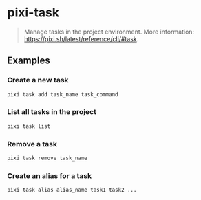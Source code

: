 # pixi-task

> Manage tasks in the project environment. More information: <https://pixi.sh/latest/reference/cli/#task>.

## Examples

### Create a new task

```bash
pixi task add task_name task_command
```

### List all tasks in the project

```bash
pixi task list
```

### Remove a task

```bash
pixi task remove task_name
```

### Create an alias for a task

```bash
pixi task alias alias_name task1 task2 ...
```
